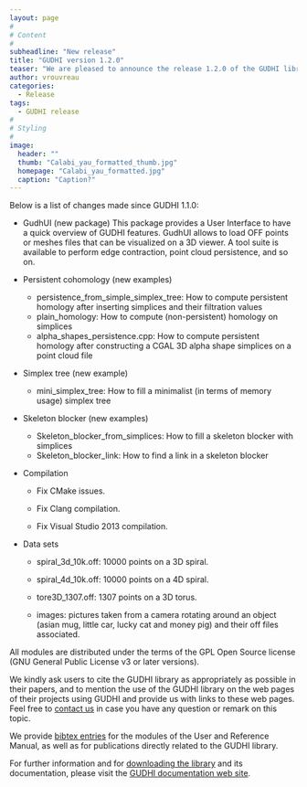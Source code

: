 ```yaml
---
layout: page
#
# Content
#
subheadline: "New release"
title: "GUDHI version 1.2.0"
teaser: "We are pleased to announce the release 1.2.0 of the GUDHI library."
author: vrouvreau
categories:
  - Release
tags:
  - GUDHI release
#
# Styling
#
image:
  header: ""
  thumb: "Calabi_yau_formatted_thumb.jpg"
  homepage: "Calabi_yau_formatted.jpg"
  caption: "Caption?"
---
```



Below is a list of changes made since GUDHI 1.1.0:

- GudhUI (new package)
This package provides a User Interface to have a quick overview of GUDHI features.
GudhUI allows to load OFF points or meshes files that can be visualized on a 3D viewer.
A tool suite is available to perform edge contraction, point cloud persistence, and so on.

- Persistent cohomology (new examples)

     - persistence_from_simple_simplex_tree: How to compute persistent homology after inserting simplices and their filtration values
     - plain_homology: How to compute (non-persistent) homology on simplices
     - alpha_shapes_persistence.cpp: How to compute persistent homology after constructing a CGAL 3D alpha shape simplices on a point cloud file

- Simplex tree (new example)

     - mini_simplex_tree: How to fill a minimalist (in terms of memory usage) simplex tree

- Skeleton blocker (new examples)

     - Skeleton_blocker_from_simplices: How to fill a skeleton blocker with simplices
     - Skeleton_blocker_link: How to find a link in a skeleton blocker

- Compilation

     - Fix CMake issues.

     - Fix Clang compilation.

     - Fix Visual Studio 2013 compilation.

- Data sets

     - spiral_3d_10k.off: 10000 points on a 3D spiral.

     - spiral_4d_10k.off: 10000 points on a 4D spiral.

     - tore3D_1307.off: 1307 points on a 3D torus.

     - images: pictures taken from a camera rotating around an object (asian mug, little car, lucky cat and money pig) and their off files associated.

All modules are distributed under the terms of the GPL Open Source license (GNU General Public License v3 or later versions).

We kindly ask users to cite the GUDHI library as appropriately as possible in their papers, and to mention the use of the GUDHI library on the web pages of
their projects using GUDHI and provide us with links to these web pages.
Feel free to [contact us][1] in case you have any question or remark on this topic.

We provide [bibtex entries][2] for the modules of the User and Reference Manual, as well as for publications directly related to the GUDHI library. 

For further information and for [downloading the library][3] and its documentation, please visit the [GUDHI documentation web site][4].


 [1]: contact
 [2]: http://gudhi.gforge.inria.fr/doc/latest/_citation.html
 [3]: https://gforge.inria.fr/frs/?group_id=3865
 [4]: http://gudhi.gforge.inria.fr/doc/latest/


